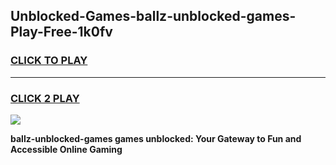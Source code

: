 
## Unblocked-Games-ballz-unblocked-games-Play-Free-1k0fv
<h3>
<a href="https://premium76.site?title=ballz-unblocked-games&ref=18A1">CLICK TO PLAY</a></h3>
<hr>

<h3>
<a href="https://premium76.site?title=ballz-unblocked-games&ref=18A1">CLICK 2 PLAY</a>
  
</h3>

<a href="https://premium76.site?title=ballz-unblocked-games&ref=18A1"><img src="https://clearcache.store/games.png"></a>


**ballz-unblocked-games games unblocked: Your Gateway to Fun and Accessible Online Gaming**
